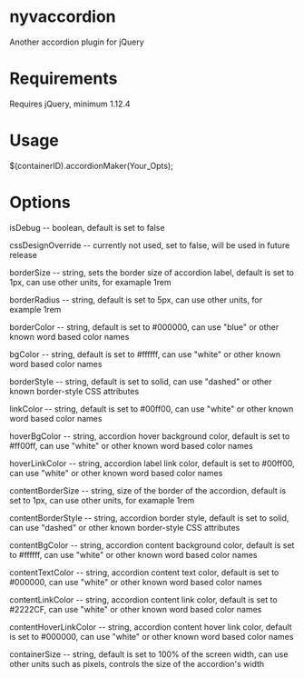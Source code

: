 # nyvaccordion

Another accordion plugin for jQuery

# Requirements

Requires jQuery, minimum 1.12.4

# Usage

$(containerID).accordionMaker(Your_Opts);

# Options

isDebug -- boolean, default is set to false

cssDesignOverride -- currently not used, set to false, will be used in future release

borderSize -- string, sets the border size of accordion label, default is set to 1px, can use other units, for examaple 1rem

borderRadius -- string, default is set to 5px, can use other units, for example 1rem

borderColor -- string, default is set to #000000, can use "blue" or other known word based color names

bgColor -- string, default is set to #ffffff, can use "white" or other known word based color names

borderStyle -- string, default is set to solid, can use "dashed" or other known border-style CSS attributes

linkColor -- string, default is set to #00ff00, can use "white" or other known word based color names

hoverBgColor -- string, accordion hover background color, default is set to #ff00ff, can use "white" or other known word based color names

hoverLinkColor -- string, accordion label link color, default is set to #00ff00, can use "white" or other known word based color names

contentBorderSize -- string, size of the border of the accordion, default is set to 1px, can use other units, for examaple 1rem

contentBorderStyle -- string, accordion border style, default is set to solid, can use "dashed" or other known border-style CSS attributes

contentBgColor -- string, accordion content background color, default is set to #ffffff, can use "white" or other known word based color names

contentTextColor -- string, accordion content text color, default is set to #000000, can use "white" or other known word based color names

contentLinkColor -- string, accordion content link color, default is set to #2222CF, can use "white" or other known word based color names

contentHoverLinkColor -- string, accordion content hover link color, default is set to #000000, can use "white" or other known word based color names

containerSize -- string, default is set to 100% of the screen width, can use other units such as pixels, controls the size of the accordion's width
